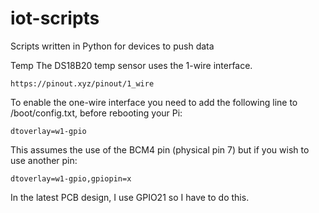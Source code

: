 # iot-scripts
Scripts written in Python for devices to push data

Temp
The DS18B20 temp sensor uses the 1-wire interface.

	https://pinout.xyz/pinout/1_wire

To enable the one-wire interface you need to add the following line to /boot/config.txt, before rebooting your Pi:

	dtoverlay=w1-gpio

This assumes the use of the BCM4 pin (physical pin 7) but if you wish to use another pin: 

	dtoverlay=w1-gpio,gpiopin=x

In the latest PCB design, I use GPIO21 so I have to do this.
